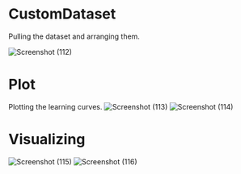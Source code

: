 # CustomDataset
Pulling the dataset and arranging them.

![Screenshot (112)](https://github.com/Ibrokhim7755/Classification_projects/assets/89033710/54b53e84-522f-4b40-9d5b-09e00ab1b514)
# Plot
Plotting the learning curves.
![Screenshot (113)](https://github.com/Ibrokhim7755/Classification_projects/assets/89033710/c5e172ea-db44-4f60-871e-7fc49046388a)
![Screenshot (114)](https://github.com/Ibrokhim7755/Classification_projects/assets/89033710/28e3ed6a-c5e3-4630-a256-3f9d7900b6ad)
# Visualizing
![Screenshot (115)](https://github.com/Ibrokhim7755/Classification_projects/assets/89033710/6d1d5ee3-9941-433e-89d6-df99eae9d94d)
![Screenshot (116)](https://github.com/Ibrokhim7755/Classification_projects/assets/89033710/7c7c5e29-3b80-44b5-9c25-cdcfb84f5c97)
